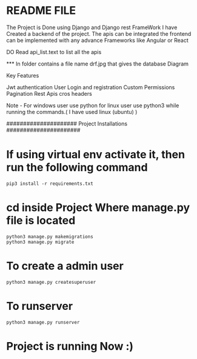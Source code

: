 # README FILE

The Project is Done using Django and Django rest FrameWork 
I have Created a backend of the project. The apis can be integrated the frontend can be implemented with any advance Frameworks like Angular or React

DO Read api_list.text to list all the apis

*** In folder contains a  file  name drf.jpg that gives the database Diagram

Key Features

Jwt authentication
User Login and registration
Custom Permissions
Pagination 
Rest Apis
cros headers


Note - For windows user use python for linux user use python3 while running the commands.( I have used linux (ubuntu) )




#####################  Project Installations ######################


# If using virtual env activate it,  then run the following command

	pip3 install -r requirements.txt


# cd inside Project Where manage.py file is located

	python3 manage.py makemigrations
	python3 manage.py migrate


# To create a admin user 

	python3 manage.py createsuperuser

# To runserver

	python3 manage.py runserver


# Project is running Now :)

